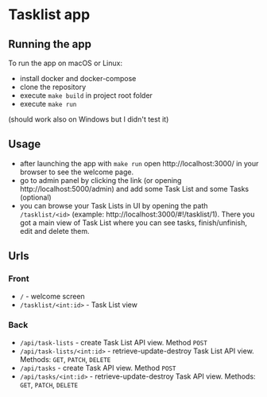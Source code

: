 # Tasklist app

## Running the app

To run the app on macOS or Linux:
- install docker and docker-compose
- clone the repository
- execute `make build` in project root folder
- execute `make run`

(should work also on Windows but I didn't test it)

## Usage

- after launching the app with `make run` open http://localhost:3000/ in your browser to see the welcome page.
- go to admin panel by clicking the link (or opening http://localhost:5000/admin) and add some Task List and some Tasks (optional)
- you can browse your Task Lists in UI by opening the path `/tasklist/<id>` (example: http://localhost:3000/#!/tasklist/1). There you got a main view of Task List where you can see tasks, finish/unfinish, edit and delete them.

## Urls

### Front
- `/` - welcome screen
- `/tasklist/<int:id>` - Task List view

### Back
- `/api/task-lists` - create Task List API view. Method `POST`
- `/api/task-lists/<int:id>` - retrieve-update-destroy Task List API view. Methods: `GET`, `PATCH`, `DELETE`
- `/api/tasks` - create Task API view. Method `POST`
- `/api/tasks/<int:id>` - retrieve-update-destroy Task API view. Methods: `GET`, `PATCH`, `DELETE`
